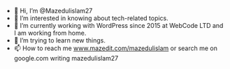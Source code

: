 - 👋 Hi, I’m @Mazedulislam27
- 👀 I’m interested in knowing about tech-related topics.
- 🌱 I’m currently working with WordPress since 2015 at WebCode LTD and I am working from home.
- 💞️ I’m trying to learn new things.
- 📫 How to reach me www.mazedit.com/mazedulislam or search me on google.com writing mazedulislam27

<!---
Mazedul27/Mazedul27 is a ✨ special ✨ repository because its `README.md` (this file) appears on your GitHub profile.
You can click the Preview link to take a look at your changes.
--->
